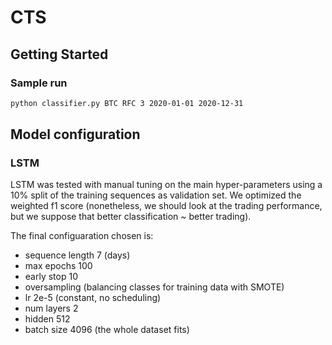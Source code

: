 # CTS

## Getting Started

### Sample run

```bash
python classifier.py BTC RFC 3 2020-01-01 2020-12-31
```

## Model configuration

### LSTM

LSTM was tested with manual tuning on the main hyper-parameters using a 10% split of
the training sequences as validation set.
We optimized the weighted f1 score (nonetheless, we should look at the trading performance,
but we suppose that better classification ~ better trading).


The final configuaration chosen is:

- sequence length 7 (days)
- max epochs 100
- early stop 10
- oversampling (balancing classes for training data with SMOTE)
- lr 2e-5 (constant, no scheduling)
- num layers 2
- hidden 512
- batch size 4096 (the whole dataset fits)
